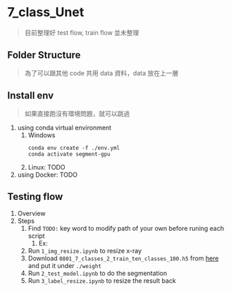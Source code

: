 # 7_class_Unet
> 目前整理好 test flow, train flow 並未整理
## Folder Structure
> 為了可以跟其他 code 共用 data 資料，data 放在上一層
## Install env
> 如果直接跑沒有環境問題，就可以跳過
1. using conda virtual environment
    1. Windows
        ```
        conda env create -f ./env.yml
        conda activate segment-gpu
        ```
    2. Linux: TODO
2. using Docker: TODO
## Testing flow
1. Overview
2. Steps
    1. Find `TODO:` key word to modify path of your own before runing each script
        1. Ex: 
    2. Run `1_img_resize.ipynb` to resize x-ray
    3. Download `0801_7_classes_2_train_ten_classes_100.h5` from [here](https://drive.google.com/file/d/1L-YzU81Gxwb8Pk9bSFcUgBSrQVrA-p8h/view?usp=sharing) and put it under `./weight`
    3. Run `2_test_model.ipynb` to do the segmentation
    4. Run `3_label_resize.ipynb` to resize the result back
